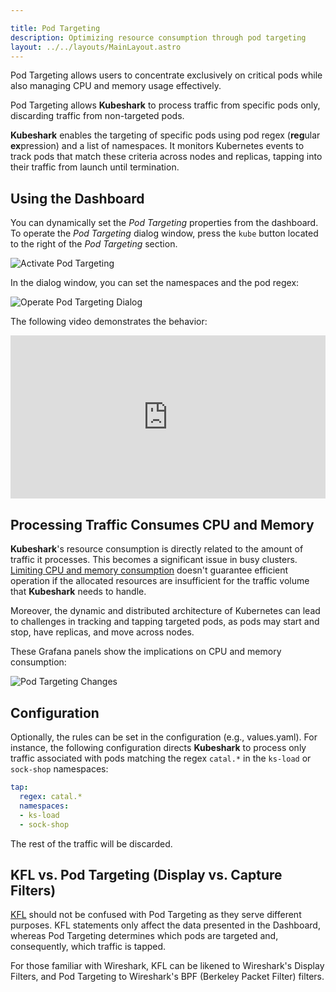 ```yaml
---

title: Pod Targeting
description: Optimizing resource consumption through pod targeting
layout: ../../layouts/MainLayout.astro
---
```


Pod Targeting allows users to concentrate exclusively on critical pods while also managing CPU and memory usage effectively.

Pod Targeting allows **Kubeshark** to process traffic from specific pods only, discarding traffic from non-targeted pods.

**Kubeshark** enables the targeting of specific pods using pod regex (**reg**ular **ex**pression) and a list of namespaces. It monitors Kubernetes events to track pods that match these criteria across nodes and replicas, tapping into their traffic from launch until termination.

## Using the Dashboard

You can dynamically set the *Pod Targeting* properties from the dashboard. To operate the *Pod Targeting* dialog window, press the `kube` button located to the right of the *Pod Targeting* section.

![Activate Pod Targeting](/pod_targeting_cta.png)

In the dialog window, you can set the namespaces and the pod regex:

![Operate Pod Targeting Dialog](/pod_targeting_open.png)

The following video demonstrates the behavior:

<div style="position: relative; padding-bottom: 51.875%; height: 0;"><iframe src="https://www.loom.com/embed/458f924403e94a0e8d80f2b81b1252b7?sid=b505561a-2831-4f41-8d02-8936109afa4a" frameborder="0" webkitallowfullscreen mozallowfullscreen allowfullscreen style="position: absolute; top: 0; left: 0; width: 100%; height: 100%;"></iframe></div>

## Processing Traffic Consumes CPU and Memory

**Kubeshark**'s resource consumption is directly related to the amount of traffic it processes. This becomes a significant issue in busy clusters. [Limiting CPU and memory consumption](/en/performance#container-memory-and-cpu-limitations) doesn't guarantee efficient operation if the allocated resources are insufficient for the traffic volume that **Kubeshark** needs to handle.

Moreover, the dynamic and distributed architecture of Kubernetes can lead to challenges in tracking and tapping targeted pods, as pods may start and stop, have replicas, and move across nodes.

These Grafana panels show the implications on CPU and memory consumption:

![Pod Targeting Changes](/pod_targeting_grafana.png)

## Configuration

Optionally, the rules can be set in the configuration (e.g., values.yaml). For instance, the following configuration directs **Kubeshark** to process only traffic associated with pods matching the regex `catal.*` in the `ks-load` or `sock-shop` namespaces:

```yaml
tap:
  regex: catal.*
  namespaces:
  - ks-load
  - sock-shop
```

The rest of the traffic will be discarded.

## KFL vs. Pod Targeting (Display vs. Capture Filters)

[KFL](/en/filtering) should not be confused with Pod Targeting as they serve different purposes. KFL statements only affect the data presented in the Dashboard, whereas Pod Targeting determines which pods are targeted and, consequently, which traffic is tapped.

For those familiar with Wireshark, KFL can be likened to Wireshark's Display Filters, and Pod Targeting to Wireshark's BPF (Berkeley Packet Filter) filters.